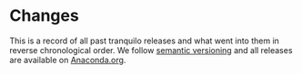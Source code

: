 # Changes

This is a record of all past tranquilo releases and what went into them in reverse
chronological order. We follow [semantic versioning](https://semver.org/) and all
releases are available on [Anaconda.org](https://anaconda.org/OpenSourceEconomics/tranquilo).
